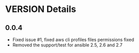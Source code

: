 # VERSION Details

## 0.0.4

* Fixed issue #1, fixed aws cli profiles files permissions fixed
* Removed the support/test for ansible 2.5, 2.6 and 2.7
